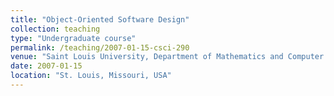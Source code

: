 ```yaml
---
title: "Object-Oriented Software Design"
collection: teaching
type: "Undergraduate course"
permalink: /teaching/2007-01-15-csci-290
venue: "Saint Louis University, Department of Mathematics and Computer Science"
date: 2007-01-15
location: "St. Louis, Missouri, USA"
---
```


